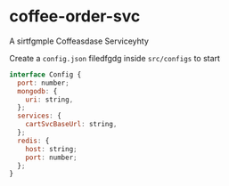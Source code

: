 # coffee-order-svc

A sirtfgmple Coffeasdase Serviceyhty

Create a `config.json` filedfgdg inside `src/configs` to start

```js
interface Config {
  port: number;
  mongodb: {
    uri: string,
  };
  services: {
    cartSvcBaseUrl: string,
  };
  redis: {
    host: string;
    port: number;
  };
}
```
